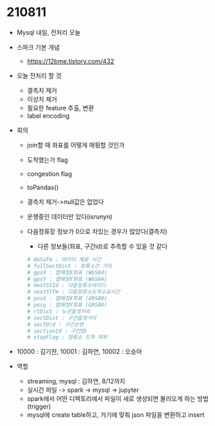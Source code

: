 # 210811

* Mysql 내일, 전처리 오늘

* 스파크 기본 개념

  * https://12bme.tistory.com/432

* 오늘 전처리 할 것

  * 결측치 제거
  * 이상치 제거
  * 필요한 feature 추출, 변환
  * label encoding

* 회의

  * join할 때 좌표를 어떻게 매핑할 것인가

  * 도착했는가 flag

  * congestion flag

  * toPandas()

  * 결측치 제거->null값은 없었다

  * 운행중인 데이터만 있다(isrunyn)

  * 다음정류장 정보가 0으로 차있는 경우가 많았다(결측치)

    * 다른 정보들(좌표, 구간id)로 추측할 수 있을 것 같다

    ```python
    # dataTm : 데이터 제공 시간
    # fullSectDist : 정류소간 거리
    # gpsX : 맵매칭X좌표 (WGS84)
    # gpsY : 맵매칭Y좌표 (WGS84)
    # nextStId : 다음정류소아이디
    # nextStTm : 다음정류소도착소요시간
    # posX : 맵매칭X좌표 (GRS80)
    # posy : 맵매칭Y좌표 (GRS80)
    # rtDist : 노선옵셋거리
    # sectDist : 구간옵셋거리
    # sectOrd : 구간순번
    # sectionId : 구간ID
    # stopFlag : 정류소 도착 여부
    ```

* 10000 : 김기찬, 10001 : 김하연, 10002 : 오승아

* 역할

  * streaming, mysql : 김하연, 8/12까지
  * 실시간 파일 -> spark -> mysql -> jupyter
  * spark에서 어떤 디렉토리에서 파일이 새로 생성되면 불러오게 하는 방법(trigger)
  * mysql에 create table하고, 거기에 맞춰 json 파일을 변환하고 insert

